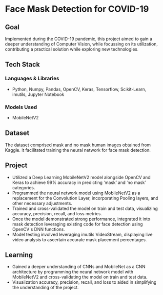 # Face Mask Detection for COVID-19

## Goal

Implemented during the COVID-19 pandemic, this project aimed to gain a deeper understanding of Computer Vision, while focussing on its utilization, contributing a practical solution while exploring new technologies.


## Tech Stack

### Languages & Libraries
- Python, Numpy, Pandas, OpenCV, Keras, Tensorflow, Scikit-Learn, imutils, Jupyter Notebook

### Models Used
- MobileNetV2

## Dataset

The dataset comprised mask and no mask human images obtained from Kaggle. It facilitated training the neural network for face mask detection.

## Project

- Utilized a Deep Learning MobileNetV2 model alongside OpenCV and Keras to achieve 99% accuracy in predicting ‘mask’ and ‘no mask’ categories.
- Programmed the neural network model using MobileNetV2 as a replacement for the Convolution Layer, incorporating Pooling layers, and other necessary adjustments.
- Trained and cross-validated the model on train and test data, visualizing accuracy, precision, recall, and loss metrics.
- Once the model demonstrated strong performance, integrated it into mask detection leveraging existing code for face detection using OpenCV's DNN functions.
- Model testing involved leveraging imutils VideoStream, displaying live video analysis to ascertain accurate mask placement percentages. 

## Learning
- Gained a deeper understanding of CNNs and MobileNet as a CNN architecture by programming the neural network model with MobileNetV2 and cross-validating the model on train and test data.
- Visualization accuracy, precision, recall, and loss to aided in simplifying the understanding of the project.

